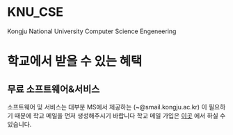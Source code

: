 # KNU_CSE
Kongju National University Computer Science Engeneering

# 학교에서 받을 수 있는 혜택
## 무료 소프트웨어&서비스
소프트웨어 및 서비스는 대부분 MS에서 제공하는 (~@smail.kongju.ac.kr) 이 필요하기 때문에 학교 메일을 먼저 생성해주시기 바랍니다
학교 메일 가입은 [이곳](http://portal.kongju.ac.kr/knu/statics/n_sw_Office365.jsp#none) 에서 하실 수 있습니다.
